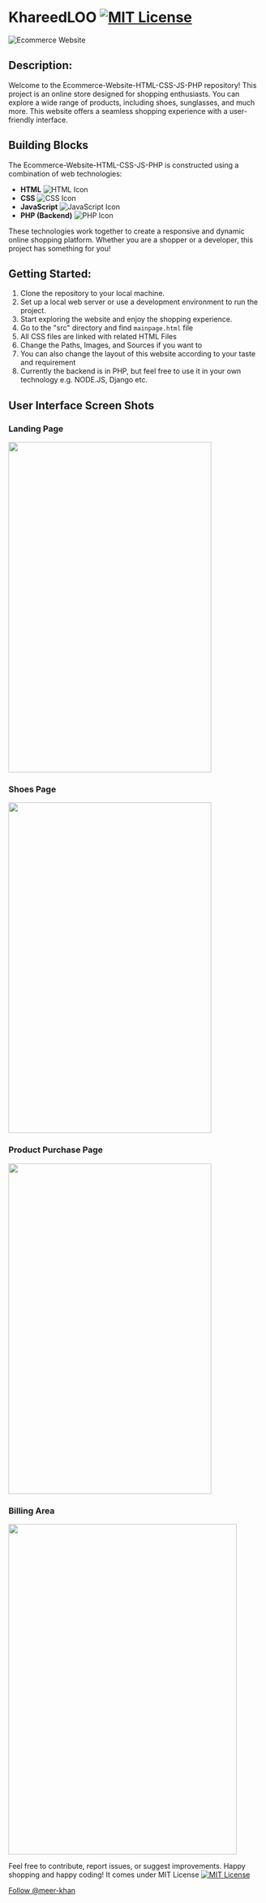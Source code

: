 # KhareedLOO [![MIT License](https://img.shields.io/badge/License-MIT-blue.svg)](https://opensource.org/licenses/MIT)

![Ecommerce Website](website-screenshot.png)

## Description: 
Welcome to the Ecommerce-Website-HTML-CSS-JS-PHP repository! This project is an online store designed for shopping enthusiasts. You can explore a wide range of products, including shoes, sunglasses, and much more. This website offers a seamless shopping experience with a user-friendly interface.

## Building Blocks

The Ecommerce-Website-HTML-CSS-JS-PHP is constructed using a combination of web technologies:

- **HTML** ![HTML Icon](https://img.icons8.com/color/48/000000/html-5--v1.png)
- **CSS** ![CSS Icon](https://img.icons8.com/color/48/000000/css3.png)
- **JavaScript** ![JavaScript Icon](https://img.icons8.com/color/48/000000/javascript--v2.png)
- **PHP (Backend)** ![PHP Icon](https://img.icons8.com/officel/16/000000/php-logo.png)

These technologies work together to create a responsive and dynamic online shopping platform. Whether you are a shopper or a developer, this project has something for you!

## Getting Started:

1. Clone the repository to your local machine.
2. Set up a local web server or use a development environment to run the project.
3. Start exploring the website and enjoy the shopping experience.
4. Go to the "src" directory and find `mainpage.html` file
5. All CSS files are linked with related HTML Files
6. Change the Paths, Images, and Sources if you want to
7. You can also change the layout of this website according to your taste and requirement
8. Currently the backend is in PHP, but feel free to use it in your own technology e.g. NODE.JS, Django etc. 


## User Interface Screen Shots

### Landing Page
<img src="https://github.com/meer-khan/KhareedLOO-Ecommerce-Website/assets/40295656/85ebdbac-f324-42b0-abe2-3ea01eacca18)" style="height: 650px; width:400px;"/>

### Shoes Page

<img src="https://github.com/meer-khan/KhareedLOO-Ecommerce-Website/assets/40295656/9ad27a04-f51d-4a46-ac3d-536adc40e315" style="height: 650px; width:400px;"/>

### Product Purchase Page

<img src="https://github.com/meer-khan/KhareedLOO-Ecommerce-Website/assets/40295656/69336aeb-6bab-466e-99ff-f8f84d6b4958" style="height: 650px; width:400px;"/>

### Billing Area

<img src="https://github.com/meer-khan/KhareedLOO-Ecommerce-Website/assets/40295656/b5304f16-9aef-4c3f-b04d-6cc5699e7560" style="height: 650px; width:450px;"/>


Feel free to contribute, report issues, or suggest improvements. Happy shopping and happy coding!
It comes under MIT License [![MIT License](https://img.shields.io/badge/License-MIT-blue.svg)](https://opensource.org/licenses/MIT)

<a class="github-button" href="https://github.com/meer-khan" data-size="large" aria-label="Follow @meer-khan on GitHub">Follow @meer-khan</a>
